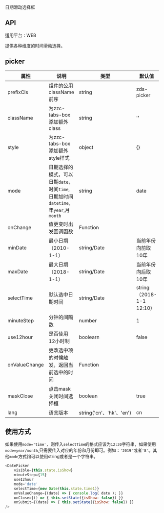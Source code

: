 日期滑动选择框

## API

适用平台：WEB

提供各种维度的时间滑动选择。


## picker

| 属性          | 说明                                                                               | 类型                     | 默认值                   |
| ------------- | ---------------------------------------------------------------------------------- | ------------------------ | ------------------------ |
| prefixCls     | 组件的公用className前序                                                            | string                   | zds-picker               |
| className     | 为zzc-tabs-box添加额外class                                                        | string                   | ''                       |
| style         | 为zzc-tabs-box添加额外style样式                                                    | object                   | {}                       |
| mode          | 日期选择的模式，可以日期`date`，时间`time`,日期加时间`datetime`,年`year`,月`month` | string                   | date                     |
| onChange      | 值更变时出发回调函数                                                               | Function                 |                          |
| minDate       | 最小日期（2010-1-1）                                                               | string/Date              | 当前年份向前取10年       |
| maxDate       | 最大日期（2018-1-1）                                                               | string/Date              | 当前年份向后取10年       |
| selectTime    | 默认选中日期时间                                                                   | string/Date              | string（2018-1-1 12:10） |  |
| minuteStep    | 分钟的间隔数                                                                       | number                   | 1                        |
| use12hour     | 是否使用12小时制                                                                   | boolearn                 | false                    |
| onValueChange | 更改选中项的时候触发，返回当前选中的时间                                           | Function                 |                          |
| maskClose     | 点击mask关闭时间选择框                                                             | boolean                  | true                     |
| lang          | 语言版本                                                                           | string('cn'、'hk'、'en') | cn                       |

## 使用方式

如果使用`mode='time'`，则传入`selectTime`的格式应该为`12:30`字符串，如果使用`mode=year/month`,只需要传入对应的年份和月份即可。例如：`'2019'`或者`'8'`。其他`mode`方式钧可以使用string或者是一个字符串。

```JavaScript
<DatePicker
    visible={this.state.isShow}
    minuteStep={15}
    use12hour
    mode='date'
    selectTime={new Date(this.state.time1)}
    onValueChange={(date) => { console.log( date ); }}
    onClose={() => { this.setState({isShow: false}) }}
    onSubmit={(data) => { this.setState({isShow: false}) }}
/>
```